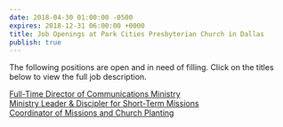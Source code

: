 ```yaml
---
date: 2018-04-30 01:00:00 -0500
expires: 2018-12-31 06:00:00 +0000
title: Job Openings at Park Cities Presbyterian Church in Dallas
publish: true
---
```

The following positions are open and in need of filling. Click on the titles below to view the full job description.

[Full-Time Director of Communications Ministry](https://jobsatpcpc.org/job-description/201/ "Director of Communications Ministry - Job Opening at PCPC - Dallas")  
[Ministry Leader & Discipler for Short-Term Missions](https://jobsatpcpc.org/job-description/133/)  
[Coordinator of Missions and Church Planting](https://jobsatpcpc.org/job-description/106/)